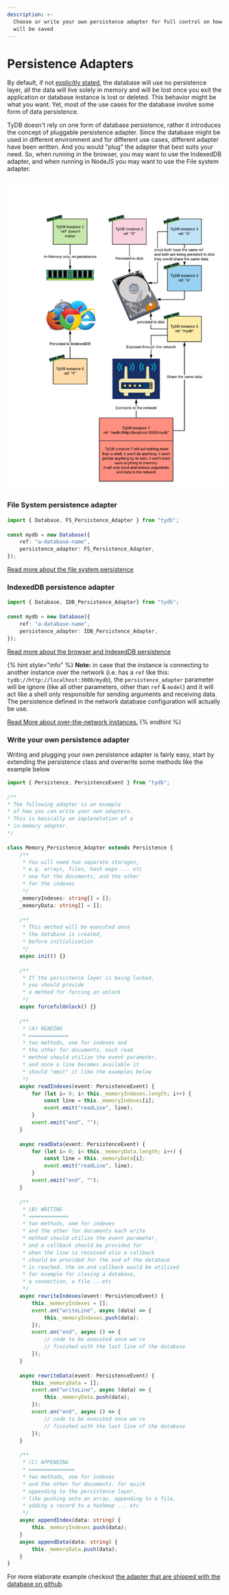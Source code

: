 ```yaml
---
description: >-
  Choose or write your own persistence adapter for full control on how the data
  will be saved
---
```


# Persistence Adapters

By default, if not [explicitly stated](database-configurations.md#persistence_adapter), the database will use no persistence layer, all the data will live solely in memory and will be lost once you exit the application or database instance is lost or deleted. This behavior might be what you want. Yet, most of the use cases for the database involve some form of data persistence.

TyDB doesn't rely on one form of database persistence, rather it introduces the concept of pluggable persistence adapter. Since the database might be used in different environment and for different use cases, different adapter have been written. And you would "plug" the adapter that best suits your need. So, when running in the browser, you may want to use the IndexedDB adapter, and when running in NodeJS you may want to use the File system adapter.

![Different adapter for different needs and environments](.gitbook/assets/image.png)

### File System persistence adapter

```typescript
import { Database, FS_Persistence_Adapter } from "tydb";

const mydb = new Database({
    ref: "a-database-name",
    persistence_adapter: FS_Persistence_Adapter,
});

```

[Read more about the file system persistence](file-system-persistence.md)

### IndexedDB persistence adapter

```typescript
import { Database, IDB_Persistence_Adapter} from "tydb";

const mydb = new Database({
    ref: "a-database-name",
    persistence_adapter: IDB_Persistence_Adapter,
});

```

[Read more about the browser and IndexedDB persistence](in-the-browser.md)

{% hint style="info" %}
**Note:** in case that the instance is connecting to another instance over the network \(i.e. has a `ref` like this: `tydb://http://localhost:3000/mydb`\), the `persistence_adapter` parameter will be ignore \(like all other parameters, other than `ref` & `model`\) and it will act like a shell only responsible for sending arguments and receiving data. The persistence defined in the network database configuration will actually be use.

[Read More about over-the-network instances.](over-the-netowrk.md)
{% endhint %}

### Write your own persistence adapter

Writing and plugging your own persistence adapter is fairly easy, start by extending the persistence class and overwrite some methods like the example below

```typescript
import { Persistence, PersistenceEvent } from "tydb";

/**
* The following adapter is an example
* of how you can write your own adapters.
* This is basically an implenetation of a
* in-memory adapter.
*/

class Memory_Persistence_Adapter extends Persistence {
	/**
	 * You will need two separate storages,
	 * e.g. arrays, files, hash maps ... etc
	 * one for the documents, and the other
	 * for the indexes
	 */
	_memoryIndexes: string[] = [];
	_memoryData: string[] = [];

	/**
	 * This method will be executed once
	 * the database is created,
	 * before initialization
	 */
	async init() {}

	/**
	 * If the persistence layer is being locked,
	 * you should provide
	 * a method for forcing an unlock
	 */
	async forcefulUnlock() {}

	/**
	 * (A) READING
	 * =============
	 * two methods, one for indexes and
	 * the other for documents, each read
	 * method should utilize the event parameter,
	 * and once a line becomes available it
	 * should "emit" it like the examples below
	 */
	async readIndexes(event: PersistenceEvent) {
		for (let i= 0; i< this._memoryIndexes.length; i++) {
			const line = this._memoryIndexes[i];
			event.emit("readLine", line);
		}
		event.emit("end", "");
	}
	
	async readData(event: PersistenceEvent) {
		for (let i= 0; i< this._memoryData.length; i++) {
			const line = this._memoryData[i];
			event.emit("readLine", line);
		}
		event.emit("end", "");
	}

	/**
	 * (B) WRITING
	 * =============
	 * two methods, one for indexes
	 * and the other for documents each write
	 * method should utilize the event parameter,
	 * and a callback should be provided for
	 * when the line is received also a callback
	 * should be provided for the end of the database
	 * is reached. the on.end callback would be utilized
	 * for example for closing a database,
	 * a connection, a file ...etc
	 */
	async rewriteIndexes(event: PersistenceEvent) {
		this._memoryIndexes = [];
		event.on("writeLine", async (data) => {
			this._memoryIndexes.push(data);
		});
		event.on("end", async () => {
			// code to be executed once we're
			// finished with the last line of the database
		});
	}
	
	async rewriteData(event: PersistenceEvent) {
		this._memoryData = [];
		event.on("writeLine", async (data) => {
			this._memoryData.push(data);
		});
		event.on("end", async () => {
			// code to be executed once we're
			// finished with the last line of the database
		});
	}

	/**
	 * (C) APPENDING
	 * ===============
	 * two methods, one for indexes
	 * and the other for documents. for quick
	 * appending to the persistence layer,
	 * like pushing onto an array, appending to a file,
	 * adding a record to a hashmap ... etc
	 */
	async appendIndex(data: string) {
		this._memoryIndexes.push(data);
	}
	async appendData(data: string) {
		this._memoryData.push(data);
	}
}
```

For more elaborate example checkout [the adapter that are shipped with the database on github](https://github.com/alexcorvi/tydb/tree/master/src/adapters).

